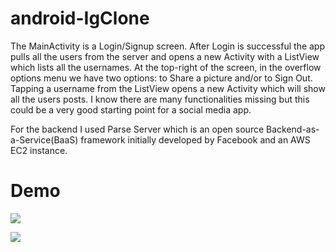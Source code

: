 # android-IgClone
The MainActivity is a Login/Signup screen. After Login is successful the app pulls all the users from the server and opens a new Activity with a ListView which lists all the 
usernames. At the top-right of the screen, in the overflow options menu we have two options: to Share a picture and/or to Sign Out. Tapping a username from the ListView opens a new Activity which will show all the users posts. I know there are many functionalities missing but this could be a very good starting point for a social media app.  
  
For the backend I used Parse Server which is an open source Backend-as-a-Service(BaaS) framework initially developed by Facebook and an AWS EC2 instance. 

# Demo  
![](https://i.imgur.com/KyWYsH0.gif)  
  
![](https://i.imgur.com/V1s4jXX.gif)
